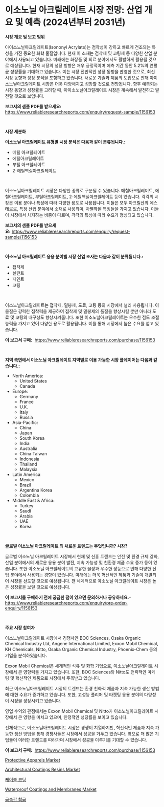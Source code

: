 <p><h1>이소노닐 아크릴레이트 시장 전망: 산업 개요 및 예측 (2024년부터 2031년)</h1></p><p><strong>시장 개요 및 보고 범위</strong></p>
<p><p>아이소노닐아크릴레이트(Isononyl Acrylate)는 점착성이 강하고 빠르게 건조되는 특성을 가진 중요한 화학 물질입니다. 현재 이 소재는 점착제 및 코팅제 등 다양한 산업 분야에서 사용되고 있습니다. 미래에는 화장품 및 의료 분야에서도 활발하게 활용될 것으로 예상됩니다. 현재 시장의 성장 방향은 매우 긍정적이며 예측 기간 동안 5.2%의 연평균 성장률을 기대하고 있습니다. 이는 시장 전반적인 성장 동향을 반영한 것으로, 최신 시장 동향과 성장 분석을 포함하고 있습니다. 새로운 기술과 제품의 도입으로 인해 아이소노닐아크릴레이트 시장은 더욱 다양해지고 성장할 것으로 전망됩니다. 향후 예측되는 시장 동향과 성장률을 고려할 때, 아이소노닐아크릴레이트 시장은 계속해서 발전하고 발전할 것으로 보입니다.</p></p>
<p><strong>보고서의 샘플 PDF를 받으세요:</strong> <a href="https://www.reliableresearchreports.com/enquiry/request-sample/1156153">https://www.reliableresearchreports.com/enquiry/request-sample/1156153</a></p>
<p>&nbsp;</p>
<p><strong>시장 세분화</strong></p>
<p><strong>이소노닐 아크릴레이트 유형별 시장 분석은 다음과 같이 분류됩니다.:</strong></p>
<p><ul><li>메틸 아크릴레이트</li><li>에틸아크릴레이트</li><li>부틸 아크릴레이트</li><li>2-에틸헥실아크릴레이트</li></ul></p>
<p>&nbsp;</p>
<p><p>이소노닐아크릴레이트 시장은 다양한 종류로 구분될 수 있습니다. 메칠아크릴레이트, 에칠아크릴레이트, 부틸아크릴레이트, 2-에틸헥실아크릴레이트 등이 있습니다. 각각의 시장은 이용 분야나 특성에 따라 다양한 용도로 사용됩니다. 이들은 모두 아크릴산의 에스테르로, 특정 산업 분야에서 소재로 사용되며, 차별화된 특징들을 가지고 있습니다. 이들이 시장에서 차지하는 비중이 다르며, 각각의 특성에 따라 수요가 형성되고 있습니다.</p></p>
<p><strong>보고서의 샘플 PDF를 받으세요:</strong>&nbsp;<a href="https://www.reliableresearchreports.com/enquiry/request-sample/1156153">https://www.reliableresearchreports.com/enquiry/request-sample/1156153</a></p>
<p>&nbsp;</p>
<p><strong> 이소노닐 아크릴레이트 응용 분야별 시장 산업 조사는 다음과 같이 분류됩니다.:</strong></p>
<p><ul><li>접착제</li><li>실런트</li><li>페인트</li><li>코팅</li></ul></p>
<p>&nbsp;</p>
<p><p>이소노닐아크릴레이트는 접착제, 밀봉제, 도료, 코팅 등의 시장에서 널리 사용됩니다. 이 물질은 강력한 접착력을 제공하여 접착제 및 밀봉제의 품질을 향상시킬 뿐만 아니라 도료 및 코팅의 내구성도 향상시켜줍니다. 또한 이소노닐아크릴레이트는 우수한 점도 조절 능력을 가지고 있어 다양한 용도로 활용됩니다. 이를 통해 시장에서 높은 수요를 얻고 있습니다.</p></p>
<p><strong>이 보고서 구매:</strong>&nbsp; <a href="https://www.reliableresearchreports.com/purchase/1156153">https://www.reliableresearchreports.com/purchase/1156153</a></p>
<p>&nbsp;</p>
<p><strong>지역 측면에서 이소노닐 아크릴레이트 지역별로 이용 가능한 시장 플레이어는 다음과 같습니다.:</strong></p>
<p><ul>
    <li>
        North America:
        <ul>
            <li>United States</li>
            <li>Canada</li>
        </ul>
    </li>
    <li>
        Europe:
        <ul>
            <li>Germany</li>
            <li>France</li>
            <li>U.K.</li>
            <li>Italy</li>
            <li>Russia</li>
        </ul>
    </li>
    <li>
        Asia-Pacific:
        <ul>
            <li>China</li>
            <li>Japan</li>
            <li>South Korea</li>
            <li>India</li>
            <li>Australia</li>
            <li>China Taiwan</li>
            <li>Indonesia</li>
            <li>Thailand</li>
            <li>Malaysia</li>
        </ul>
    </li>
    <li>
        Latin America:
        <ul>
            <li>Mexico</li>
            <li>Brazil</li>
            <li>Argentina Korea</li>
            <li>Colombia</li>
        </ul>
    </li>
    <li>
        Middle East & Africa:
        <ul>
            <li>Turkey</li>
            <li>Saudi</li>
            <li>Arabia</li>
            <li>UAE</li>
            <li>Korea</li>
        </ul>
    </li>
    </ul></p>
<p>&nbsp;</p>
<p><strong>글로벌 이소노닐 아크릴레이트 의 새로운 트렌드는 무엇입니까? 시장?</strong></p>
<p><p>글로벌 이소노닐 아크릴레이트 시장에서 현재 및 신흥 트렌드는 안전 및 환경 규제 강화, 산업 분야에서의 새로운 응용 분야 발전, 지속 가능성 및 친환경 제품 수요 증가 등이 있습니다. 또한 이소노닐 아크릴레이트의 고유한 물성과 우수한 성능으로 인해 다양한 산업 분야에서 사용되는 경향이 있습니다. 미래에는 더욱 혁신적인 제품과 기술이 개발되어 시장을 선도할 것으로 예상됩니다. 전 세계적으로 이소노닐 아크릴레이트 시장은 높은 성장률을 보일 것으로 예상됩니다.</p></p>
<p><strong>이 보고서를 구매하기 전에 궁금한 점이 있으면 문의하거나 공유하세요.</strong>- <a href="https://www.reliableresearchreports.com/enquiry/pre-order-enquiry/1156153">https://www.reliableresearchreports.com/enquiry/pre-order-enquiry/1156153</a></p>
<p>&nbsp;</p>
<p><strong>주요 시장 참여자</strong></p>
<p><p>이소노닐아크릴레이트 시장에서 경쟁사인 BOC Sciences, Osaka Organic Chemical Industry Ltd, Angene International Limited, Exxon Mobil Chemical, KH Chemicals, Nitto, Osaka Organic Chemical Industry, Phoenix-Chem 등의 기업을 분석하였습니다.</p><p>Exxon Mobil Chemical은 세계적인 석유 및 화학 기업으로, 이소노닐아크릴레이트 시장에서 큰 영향력을 가지고 있습니다. 또한, BOC Sciences와 Nitto도 전략적인 마케팅 및 혁신적인 제품으로 시장에서 주목받고 있습니다.</p><p>최근 이소노닐아크릴레이트 시장의 트렌드는 환경 친화적 제품과 지속 가능한 생산 방법에 대한 수요가 증가하고 있습니다. 또한, 고성능 폴리머 및 타켓팅 응용 분야의 다양성이 시장을 성장시키고 있습니다.</p><p>영업 수익의 관점에서는 Exxon Mobil Chemical 및 Nitto가 이소노닐아크릴레이트 시장에서 큰 영향을 미치고 있으며, 안정적인 성장률을 보이고 있습니다.</p><p>전체적으로, 이소노닐아크릴레이트 시장은 경쟁이 치열하지만, 혁신적인 제품과 지속 가능한 생산 방법을 통해 경쟁사들은 시장에서 성공을 거두고 있습니다. 앞으로 더 많은 기업들이 이러한 트렌드를 따라가며 시장에서 성공을 이루기를 기대할 수 있습니다.</p></p>
<p><strong>이 보고서 구매:</strong>&nbsp;&nbsp;<a href="https://www.reliableresearchreports.com/purchase/1156153">https://www.reliableresearchreports.com/purchase/1156153</a></p>
<p><p><a href="https://github.com/PeterParrish5/Market-Research-Report-List-4/blob/main/protective-apparels-market.md">Protective Apparels Market</a></p><p><a href="https://issuu.com/reportprime-2/docs/architectural-coatings-resins-market-size-2030.ppt">Architectural Coatings Resins Market</a></p><p><a href="https://github.com/vsn7qpua81q/Market-Research-Report-List-1/blob/main/94838113728.md">케이블 코팅</a></p><p><a href="https://issuu.com/reportprime-2/docs/waterproof-coatings-and-membranes-market-size-2030">Waterproof Coatings and Membranes Market</a></p><p><a href="https://github.com/trmesnao7959541/Market-Research-Report-List-1/blob/main/74494923727.md">금속간 합금</a></p></p>
